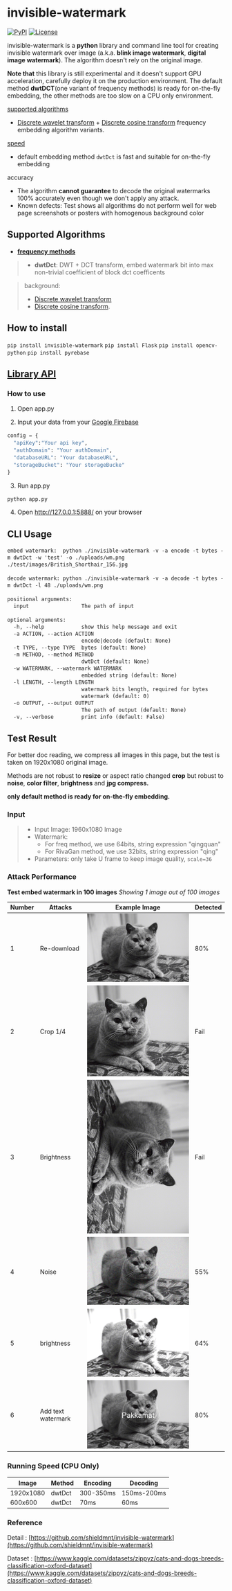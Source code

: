 # invisible-watermark
[![PyPI](https://img.shields.io/pypi/v/invisible-watermark)](https://pypi.org/project/invisible-watermark/)
[![License](https://img.shields.io/pypi/l/invisible-watermark.svg)](https://github.com/ShieldMnt/invisible-watermark/blob/main/LICENSE)

invisible-watermark is a **python** library and command line tool for creating invisible watermark over image (a.k.a. **blink image watermark**, **digital image watermark**). The algorithm doesn't rely on the original image.

**Note that** this library is still experimental and it doesn't support GPU acceleration, carefully deploy it on the production environment. The default method **dwtDCT**(one variant of frequency methods) is ready for on-the-fly embedding, the other methods are too slow on a CPU only environment.


[supported algorithms](https://github.com/ShieldMnt/invisible-watermark#supported-algorithms)
* [Discrete wavelet transform](https://en.wikipedia.org/wiki/Discrete_wavelet_transform) + [Discrete cosine transform](https://en.wikipedia.org/wiki/Discrete_cosine_transform) frequency embedding algorithm variants.

[speed](https://github.com/ShieldMnt/invisible-watermark#running-speed-cpu-only)
* default embedding method ```dwtDct``` is fast and suitable for on-the-fly embedding

accuracy
* The algorithm **cannot guarantee** to decode the original watermarks 100% accurately even though we don't apply any attack.
* Known defects: Test shows all algorithms do not perform well for web page screenshots or posters with homogenous background color

## Supported Algorithms
* [**frequency methods**](https://github.com/ShieldMnt/invisible-watermark/wiki/Frequency-Methods)
 
> * **dwtDct**: DWT + DCT transform, embed watermark bit into max non-trivial coefficient of block dct coefficents

> background:
> * [Discrete wavelet transform](https://en.wikipedia.org/wiki/Discrete_wavelet_transform)
> * [Discrete cosine transform](https://en.wikipedia.org/wiki/Discrete_cosine_transform).

## How to install
`pip install invisible-watermark`
`pip install Flask`
`pip install opencv-python`
`pip install pyrebase`

## [Library API](https://github.com/ShieldMnt/invisible-watermark/wiki/API)
### How to use
1. Open app.py

2. Input your data from your [Google Firebase](https://firebase.google.com/)
```python
config = {
  "apiKey":"Your api key",
  "authDomain": "Your authDomain",
  "databaseURL": "Your databaseURL",
  "storageBucket": "Your storageBucke"
}
```
3. Run app.py
```python
python app.py
```

4. Open http://127.0.0.1:5888/ on your browser

## CLI Usage

```
embed watermark:  python ./invisible-watermark -v -a encode -t bytes -m dwtDct -w 'test' -o ./uploads/wm.png ./test/images/British_Shorthair_156.jpg

decode watermark: python ./invisible-watermark -v -a decode -t bytes -m dwtDct -l 48 ./uploads/wm.png

positional arguments:
  input                 The path of input

optional arguments:
  -h, --help            show this help message and exit
  -a ACTION, --action ACTION
                        encode|decode (default: None)
  -t TYPE, --type TYPE  bytes (default: None)
  -m METHOD, --method METHOD
                        dwtDct (default: None)
  -w WATERMARK, --watermark WATERMARK
                        embedded string (default: None)
  -l LENGTH, --length LENGTH
                        watermark bits length, required for bytes
                        watermark (default: 0)
  -o OUTPUT, --output OUTPUT
                        The path of output (default: None)
  -v, --verbose         print info (default: False)
```

## Test Result
 
For better doc reading, we compress all images in this page, but the test is taken on 1920x1080 original image.

Methods are not robust to **resize** or aspect ratio changed **crop** but robust to **noise**, **color filter**, **brightness** and **jpg compress.**

**only default method is ready for on-the-fly embedding.**

### Input
> * Input Image: 1960x1080 Image
> * Watermark: 
>   - For freq method, we use 64bits, string expression "qingquan"
>   - For RivaGan method, we use 32bits, string expression "qing"
> * Parameters: only take U frame to keep image quality, ```scale=36```

### Attack Performance


**Test embed watermark in 100 images**
*Showing 1 image out of 100 images*

| Number | Attacks | Example Image | Detected |
| --- | --- | --- | --- |
| 1 | Re-download | ![wm_redownload](https://raw.githubusercontent.com/Pakkamat/stealth_watermark/main/Test/image_downloads/1_wm.png) | 80% |
| 2 | Crop 1/4 | ![wm_crop](https://raw.githubusercontent.com/Pakkamat/stealth_watermark/main/Test/image_crop/1_wm.png) | Fail |
| 3 | Brightness | ![wm_rotate](https://raw.githubusercontent.com/Pakkamat/stealth_watermark/main/Test/image_rotate/1_wm.png) | Fail |
| 4 | Noise | ![wm_noise](https://raw.githubusercontent.com/Pakkamat/stealth_watermark/main/Test/image_noise/1_wm.png) | 55% |
| 5 | brightness | ![wm_brightness](https://raw.githubusercontent.com/Pakkamat/stealth_watermark/main/Test/image_bright/bright_1.png) | 64% |
| 6 | Add text watermark | ![wm_addtextwm](https://raw.githubusercontent.com/Pakkamat/stealth_watermark/main/Test/image_text/1_wm.png) | 80% |



### Running Speed (CPU Only)
| Image | Method | Encoding | Decoding |
| --- | --- | --- | --- |
| 1920x1080 | dwtDct | 300-350ms | 150ms-200ms |
| 600x600 | dwtDct | 70ms | 60ms |

### Reference
Detail : [https://github.com/shieldmnt/invisible-watermark](https://github.com/shieldmnt/invisible-watermark)

Dataset : [https://www.kaggle.com/datasets/zippyz/cats-and-dogs-breeds-classification-oxford-dataset](https://www.kaggle.com/datasets/zippyz/cats-and-dogs-breeds-classification-oxford-dataset)
